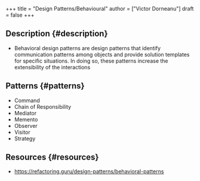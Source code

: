+++
title = "Design Patterns/Behavioural"
author = ["Victor Dorneanu"]
draft = false
+++

## Description {#description}

-   Behavioral design patterns are design patterns that identify communication patterns among objects and provide solution templates for specific situations. In doing so, these patterns increase the extensibility of the interactions


## Patterns {#patterns}

-   Command
-   Chain of Responsibility
-   Mediator
-   Memento
-   Observer
-   Visitor
-   Strategy


## Resources {#resources}

-   <https://refactoring.guru/design-patterns/behavioral-patterns>

